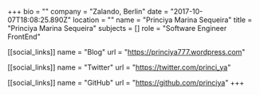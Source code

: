 +++
bio = ""
company = "Zalando, Berlin"
date = "2017-10-07T18:08:25.890Z"
location = ""
name = "Princiya Marina Sequeira"
title = "Princiya Marina Sequeira"
subjects = []
role = "Software Engineer FrontEnd"

[[social_links]]
  name = "Blog"
  url = "https://princiya777.wordpress.com"

[[social_links]]
  name = "Twitter"
  url = "https://twitter.com/princi_ya"

[[social_links]]
  name = "GitHub"
  url = "https://github.com/princiya"
+++
